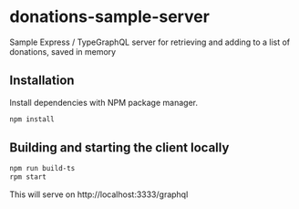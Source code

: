 # donations-sample-server
Sample Express / TypeGraphQL server for retrieving and adding to a list of donations, saved in memory

## Installation
Install dependencies with NPM package manager.

```bash
npm install
```
## Building and starting the client locally

```bash
npm run build-ts
rpm start

```

This will serve on http://localhost:3333/graphql
